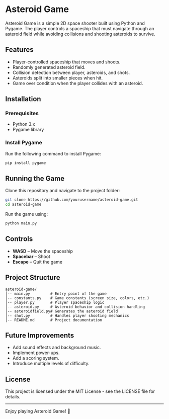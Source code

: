 # Asteroid Game

Asteroid Game is a simple 2D space shooter built using Python and Pygame. The player controls a spaceship that must navigate through an asteroid field while avoiding collisions and shooting asteroids to survive.

## Features

- Player-controlled spaceship that moves and shoots.
- Randomly generated asteroid field.
- Collision detection between player, asteroids, and shots.
- Asteroids split into smaller pieces when hit.
- Game over condition when the player collides with an asteroid.

## Installation

### Prerequisites

- Python 3.x
- Pygame library

### Install Pygame

Run the following command to install Pygame:

```sh
pip install pygame
```

## Running the Game

Clone this repository and navigate to the project folder:

```sh
git clone https://github.com/yourusername/asteroid-game.git
cd asteroid-game
```

Run the game using:

```sh
python main.py
```

## Controls

- **WASD** – Move the spaceship
- **Spacebar** – Shoot
- **Escape** – Quit the game

## Project Structure

```plaintext
asteroid-game/
│-- main.py         # Entry point of the game
│-- constants.py    # Game constants (screen size, colors, etc.)
│-- player.py       # Player spaceship logic
│-- asteroid.py     # Asteroid behavior and collision handling
│-- asteroidfield.py# Generates the asteroid field
│-- shot.py         # Handles player shooting mechanics
│-- README.md       # Project documentation
```

## Future Improvements

- Add sound effects and background music.
- Implement power-ups.
- Add a scoring system.
- Introduce multiple levels of difficulty.

## License

This project is licensed under the MIT License - see the LICENSE file for details.

---

Enjoy playing Asteroid Game! 🚀

